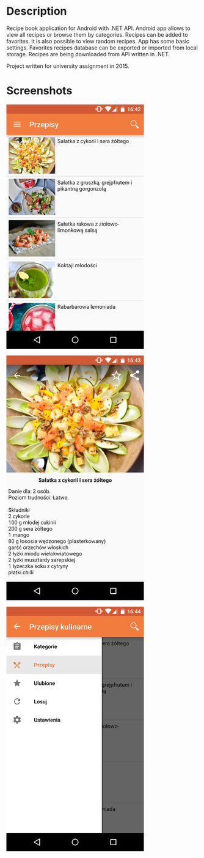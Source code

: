 # Description
Recipe book application for Android with .NET API.
Android app allows to view all recipes or browse them by categories. Recipes can be added to favorites. It is also possible to view random recipes. App has some basic settings. Favorites recipes database can be exported or imported from local storage.
Recipes are being downloaded from API written in .NET.

Project written for university assignment in 2015.

# Screenshots

![sample1](/screenshots/sample1.png?raw=true)

![sample2](/screenshots/sample2.png?raw=true)

![sample3](/screenshots/sample3.png?raw=true)
